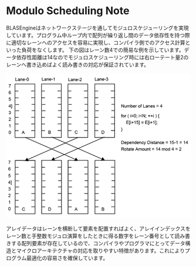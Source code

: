 # Modulo Scheduling Note

BLASEngineはネットワークステージを通してモジュロスケジューリングを実現しています。プログラム中ループ内で配列が繰り返し間のデータ依存性を持つ際に適切なレーンへのアクセスを容易に実現し、コンパイラ側でのアクセス計算といった負荷をなくします。
下の図はレーン数4での簡易な例を示しています。データ依存性距離は14なのでモジュロスケジューリング時には右ローテート量2のレーンへ書き込めばよく読み書きの対応が保証されています。

<div align="center">
  <img src="https://github.com/IAMAl/BLASEngine/blob/main/notes/ExecConcept/figures/Modulo_Scheduling.png"
       alt="HTML image alt text"
       title="Matrix-Matrix Multiplication"
       width="600px"
  />
</div>

アレイデータはレーンを横断して要素を配置すればよく、アレイインデックスをレーン数と手整数モジュロ演算をしたときに得る数字をレーン番号として読み書きする配列要素が存在しているので、コンパイラやプログラマにとってデータ構造とマイクロアーキテクチャの対応を取りやすい特徴があります。これによりプログラム最適化の容易さを確保しています。